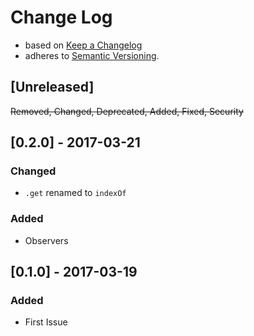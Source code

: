<!-- markdownlint-disable MD022 MD024 MD026 MD032 MD041 -->

# Change Log

- based on [Keep a Changelog](http://keepachangelog.com/)
- adheres to [Semantic Versioning](http://semver.org/).

## [Unreleased]
~~Removed, Changed, Deprecated, Added, Fixed, Security~~

## [0.2.0] - 2017-03-21
### Changed
- `.get` renamed to `indexOf`

### Added
- Observers

## [0.1.0] - 2017-03-19
### Added
- First Issue

